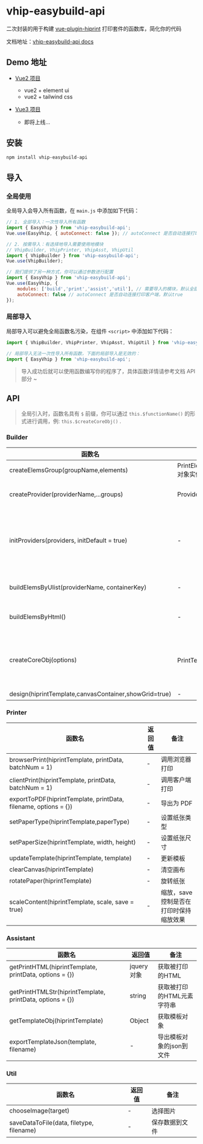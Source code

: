 # vhip-easybuild-api

二次封装的用于构建 [vue-plugin-hiprint](https://gitee.com/CcSimple/vue-plugin-hiprint#%E5%85%B3%E4%BA%8E%E6%AD%A4%E6%8F%92%E4%BB%B6) 打印套件的函数库，简化你的代码

文档地址：[vhip-easybuild-api docs](https://finneganwx.github.io/infinite-space/teches/vhip/install%26import/) 

## Demo 地址
- [Vue2 项目](https://finneganwx.github.io/vhip-demo-vue2/)
    - vue2 + element ui
    - vue2 + tailwind css

- [Vue3 项目]()
    - 即将上线...

## 安装

```bash
npm install vhip-easybuild-api
```

## 导入

### 全局使用

全局导入会导入所有函数，在 `main.js` 中添加如下代码：

```js
// 1. 全部导入：一次性导入所有函数
import { EasyVhip } from 'vhip-easybuild-api';
Vue.use(EasyVhip, { autoConnect: false }); // autoConnect 是否自动连接打印客户端，默认true

// 2. 按需导入：有选择地导入需要使用地模块 
// VhipBuilder, VhipPrinter, VhipAsst, VhipUtil
import { VhipBuilder } from 'vhip-easybuild-api';
Vue.use(VhipBuilder);

// 我们提供了另一种方式，你可以通过参数进行配置
import { EasyVhip } from 'vhip-easybuild-api';
Vue.use(EasyVhip, {
    modules: ['build','print','assist','util'], // 需要导入的模块，默认全部导入
    autoConnect: false // autoConnect 是否自动连接打印客户端，默认true
});
```

### 局部导入

局部导入可以避免全局函数名污染，在组件 `<script>` 中添加如下代码：

```js
import { VhipBuilder, VhipPrinter, VhipAsst, VhipUtil } from 'vhip-easybuild-api';

// 局部导入无法一次性导入所有函数，下面的局部导入是无效的：
import { EasyVhip } from 'vhip-easybuild-api';
```


> 导入成功后就可以使用函数编写你的程序了，具体函数详情请参考文档 API 部分 ~

## API

> 全局引入时，函数名具有 `$` 前缀，你可以通过 `this.$functionName()` 的形式进行调用，例: `this.$createCoreObj()` .

### Builder

 | 函数名  | 返回值 | 备注 |
 | ------  | ------ | ------ |
 | createElemsGroup(groupName,elements) |  PrintElementTypeGroup 对象实例  | 创建元素分组 |
 | createProvider(providerName,...groups) |  Provider  | 创建初始化可用的 Provider |
 | initProviders(providers, initDefault = true) |  -  | 初始化元素提供程序，initDefault 控制是否初始化默认元素 |
 | buildElemsByUlist(providerName, containerKey) |  -  | 使用无序列表形式构建元素 |
 | buildElemsByHtml() |  -  | 使用自定义HTML构建元素 |
 | createCoreObj(options) |  PrintTemplate 对象实例 | 创建核心对象，可以通过 options 传入配置选项 |
 | design(hiprintTemplate,canvasContainer,showGrid=true) |  -  | 画布设计 |


### Printer

 | 函数名  | 返回值 | 备注 |
 | ------  | ------ | ------ |
 | browserPrint(hiprintTemplate, printData, batchNum = 1) |  -  | 调用浏览器打印 |
 | clientPrint(hiprintTemplate, printData, batchNum = 1) |  -  | 调用客户端打印 |
 | exportToPDF(hiprintTemplate, printData, filename, options = {}) |  -  | 导出为 PDF |
 | setPaperType(hiprintTemplate,paperType) |  -  | 设置纸张类型 |
 | setPaperSize(hiprintTemplate, width, height) |  -  | 设置纸张尺寸 |
 | updateTemplate(hiprintTemplate, template) |  -  | 更新模板 |
 | clearCanvas(hiprintTemplate) |  -  | 清空画布 |
 | rotatePaper(hiprintTemplate) |  -  | 旋转纸张 |
 | scaleContent(hiprintTemplate, scale, save = true) |  -  | 缩放，save 控制是否在打印时保持缩放效果 |


 ### Assistant

| 函数名  | 返回值 | 备注 |
| ------  | ------ | ------ |
| getPrintHTML(hiprintTemplate, printData, options = {}) |  jquery对象 | 获取被打印的HTML|
| getPrintHTMLStr(hiprintTemplate, printData, options = {}) | string | 获取被打印的HTML元素字符串|
| getTemplateObj(hiprintTemplate) | Object | 获取模板对象 |
| exportTemplateJson(template, filename) | - | 导出模板对象的json到文件|

### Util

| 函数名  | 返回值 | 备注 |
| ------  | ------ | ------ |
| chooseImage(target) | - | 选择图片 |
| saveDataToFile(data, filetype, filename) | - | 保存数据到文件 |